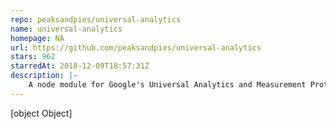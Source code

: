 ```yaml
---
repo: peaksandpies/universal-analytics
name: universal-analytics
homepage: NA
url: https://github.com/peaksandpies/universal-analytics
stars: 962
starredAt: 2018-12-09T18:57:31Z
description: |-
    A node module for Google's Universal Analytics and Measurement Protocol
---
```


[object Object]
